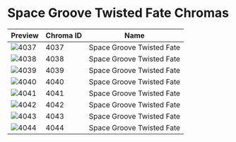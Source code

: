 # Space Groove Twisted Fate Chromas



| Preview | Chroma ID | Name |
|---------|-----------|------|
| ![4037](https://raw.communitydragon.org/latest/plugins/rcp-be-lol-game-data/global/default/v1/champion-chroma-images/4/4037.png) | 4037 | Space Groove Twisted Fate |
| ![4038](https://raw.communitydragon.org/latest/plugins/rcp-be-lol-game-data/global/default/v1/champion-chroma-images/4/4038.png) | 4038 | Space Groove Twisted Fate |
| ![4039](https://raw.communitydragon.org/latest/plugins/rcp-be-lol-game-data/global/default/v1/champion-chroma-images/4/4039.png) | 4039 | Space Groove Twisted Fate |
| ![4040](https://raw.communitydragon.org/latest/plugins/rcp-be-lol-game-data/global/default/v1/champion-chroma-images/4/4040.png) | 4040 | Space Groove Twisted Fate |
| ![4041](https://raw.communitydragon.org/latest/plugins/rcp-be-lol-game-data/global/default/v1/champion-chroma-images/4/4041.png) | 4041 | Space Groove Twisted Fate |
| ![4042](https://raw.communitydragon.org/latest/plugins/rcp-be-lol-game-data/global/default/v1/champion-chroma-images/4/4042.png) | 4042 | Space Groove Twisted Fate |
| ![4043](https://raw.communitydragon.org/latest/plugins/rcp-be-lol-game-data/global/default/v1/champion-chroma-images/4/4043.png) | 4043 | Space Groove Twisted Fate |
| ![4044](https://raw.communitydragon.org/latest/plugins/rcp-be-lol-game-data/global/default/v1/champion-chroma-images/4/4044.png) | 4044 | Space Groove Twisted Fate |